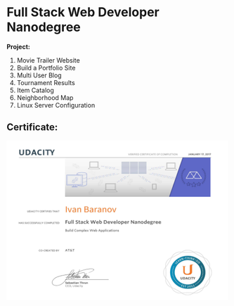 # Full Stack Web Developer Nanodegree

**Project:**

1. Movie Trailer Website
2. Build a Portfolio Site
3. Multi User Blog
4. Tournament Results
5. Item Catalog
6. Neighborhood Map
7. Linux Server Configuration

## Certificate:
![Screenshot](certificate.jpg)
